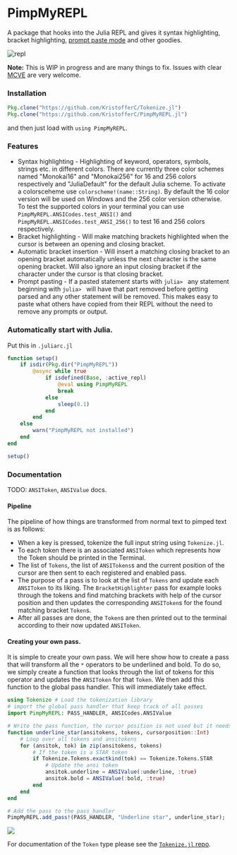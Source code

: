 # PimpMyREPL

A package that hooks into the Julia REPL and gives it syntax highlighting, bracket highlighting, [prompt paste mode](https://github.com/JuliaLang/julia/pull/17599) and other goodies.

![repl](https://i.imgur.com/wtR0ASD.png)

**Note:** This is WIP in progress and are many things to fix. Issues with clear [MCVE](http://stackoverflow.com/help/mcve) are very welcome.

### Installation

```jl
Pkg.clone("https://github.com/KristofferC/Tokenize.jl")
Pkg.clone("https://github.com/KristofferC/PimpMyREPL.jl")
```

and then just load with `using PimpMyREPL`.

### Features

* Syntax highlighting - Highlighting of keyword, operators, symbols, strings etc. in different colors. There are currently three color schemes named "Monokai16" and "Monokai256" for 16 and 256 colors respectively and "JuliaDefault" for the default Julia scheme. To activate a colorsceheme use `colorscheme!(name::String)`. By default the 16 color version will be used on Windows and the 256 color version otherwise. To test the supported colors in your terminal you can use `PimpMyREPL.ANSICodes.test_ANSI()` and `PimpMyREPL.ANSICodes.test_ANSI_256()` to test 16 and 256 colors respectively.
* Bracket highlighting - Will make matching brackets highlighted when the cursor is between an opening and closing bracket.
* Automatic bracket insertion - Will insert a matching closing bracket to an opening bracket automatically unless the next character is the same opening bracket. Will also ignore an input closing bracket if the character under the cursor is that closing bracket.
* Prompt pasting - If a pasted statement starts with `julia> ` any statement beginning with `julia> ` will have that part removed before getting parsed and any other statement will be removed. This makes easy to paste what others have copied from their REPL without the need to remove any prompts or output.

### Automatically start with Julia.

Put this in `.juliarc.jl`

```jl
function setup()
    if isdir(Pkg.dir("PimpMyREPL"))
        @async while true
            if isdefined(Base, :active_repl)
                @eval using PimpMyREPL
                break
            else
                sleep(0.1)
            end
        end
    else
        warn("PimpMyREPL not installed")
    end
end

setup()
```



### Documentation

TODO: `ANSIToken`, `ANSIValue` docs.

#### Pipeline

The pipeline of how things are transformed from normal text to pimped text is as follows:

* When a key is pressed, tokenize the full input string using `Tokenize.jl`.
* To each token there is an associated `ANSIToken` which represents how the Token should be
printed in the Terminal.
* The list of `Tokens`, the list of `ANSITokens`s and the current position of the cursor are then sent to each registered and enabled pass.
* The purpose of a pass is to look at the list of `Tokens` and update each `ANSIToken` to its liking. The `BracketHighlighter` pass for example looks through the tokens and find matching brackets with help of the cursor position and then updates the corresponding `ANSIToken`s for the found matching bracket `Token`s.
* After all passes are done, the `Token`s are then printed out to the terminal according to their now updated `ANSIToken`.

#### Creating your own pass.

It is simple to create your own pass. We will here show how to create a pass that will transform all the `*` operators to be underlined and bold. To do so, we simply create a function that looks through the list of tokens for this operator and updates the `ANSIToken` for that `Token`. We then add this function to the global pass handler. This will immediately take effect.

```jl
using Tokenize # Load the tokenization library
# import the global pass handler that keep track of all passes
import PimpMyREPL: PASS_HANDLER, ANSICodes.ANSIValue

# Write the pass function, the cursor position is not used but it needs to be given an argument
function underline_star(ansitokens, tokens, cursorposition::Int)
    # Loop over all tokens and ansitokens
    for (ansitok, tok) in zip(ansitokens, tokens)
        # If the token is a STAR token
        if Tokenize.Tokens.exactkind(tok) == Tokenize.Tokens.STAR
            # Update the ansi token
            ansitok.underline = ANSIValue(:underline, :true)
            ansitok.bold = ANSIValue(:bold, :true)
        end
    end
end

# Add the pass to the pass_handler
PimpMyREPL.add_pass!(PASS_HANDLER, "Underline star", underline_star);
```

![](https://i.imgur.com/MxVeA6j.png)

For documentation of the `Token` type please see the [`Tokenize.jl` repo](https://github.com/KristofferC/Tokenize.jl).
